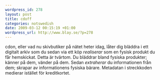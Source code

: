 ```yaml
--- 
wordpress_id: 278 
layout: post
title: cdoff 
categories: notswedish
date: 2009-03-12 00:15:19 +01:00 
wordpress_url: http://www.blay.se/?p=278 
---
```


cdon, eller vad nu skivbutiker på nätet heter idag, låter dig bläddra i ett digitalt arkiv som du sedan via ett köp *realiserar* som en fysisk produkt du får hemskickat. Detta är tvärtom. Du bläddrar bland fysiska produkter; känner på dem, vänder på dem. Sedan *extraherar* du informationen från dem; skrapar av informationens fysiska bärare. Metadatan i streckkoden medierar istället för kreditkortet. 